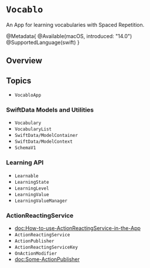 # ``Vocablo``

An App for learning vocabularies with Spaced Repetition.

@Metadata{
    @Available(macOS, introduced: "14.0")
    @SupportedLanguage(swift)
}

## Overview



## Topics

- ``VocabloApp``

### SwiftData Models and Utilities

- ``Vocabulary``
- ``VocabularyList``
- ``SwiftData/ModelContainer``
- ``SwiftData/ModelContext``
- ``SchemaV1``

### Learning API

- ``Learnable``
- ``LearningState``
- ``LearningLevel``
- ``LearningValue``
- ``LearningValueManager``

### ActionReactingService 

- <doc:How-to-use-ActionReactingService-in-the-App>
- ``ActionReactingService``
- ``ActionPublisher``
- ``ActionReactingServiceKey``
- ``OnActionModifier``
- <doc:Some-ActionPublisher>
